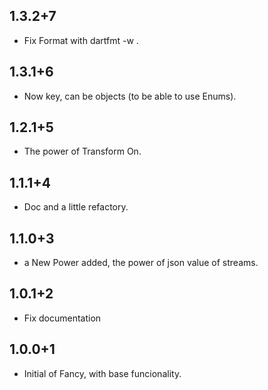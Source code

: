 
## 1.3.2+7

* Fix Format with dartfmt -w .

## 1.3.1+6

* Now key, can be objects (to be able to use Enums).


## 1.2.1+5

* The power of Transform On.

## 1.1.1+4

* Doc and a little refactory.

## 1.1.0+3

* a New Power added, the power of json value of streams.


## 1.0.1+2

* Fix documentation

## 1.0.0+1

* Initial of Fancy, with base funcionality.
